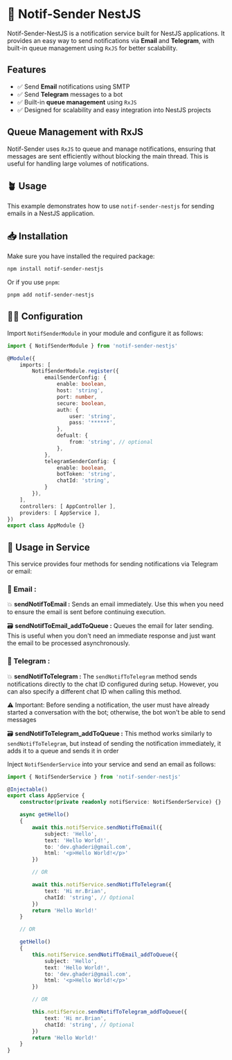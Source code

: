 # 🔔 Notif-Sender NestJS

Notif-Sender-NestJS is a notification service built for NestJS applications. It provides an easy way to send notifications via **Email** and **Telegram**, with built-in queue management using `RxJS` for better scalability.

## Features

- ✅ Send **Email** notifications using SMTP
- ✅ Send **Telegram** messages to a bot
- ✅ Built-in **queue management** using `RxJS`
- ✅ Designed for scalability and easy integration into NestJS projects

## Queue Management with RxJS

Notif-Sender uses `RxJS` to queue and manage notifications, ensuring that messages are sent efficiently without blocking the main thread. This is useful for handling large volumes of notifications.

## 🪴 Usage

This example demonstrates how to use `notif-sender-nestjs` for sending emails in a NestJS application.

## 📥 Installation

Make sure you have installed the required package:

```sh
npm install notif-sender-nestjs
```
Or if you use `pnpm`:
```sh
pnpm add notif-sender-nestjs
```

## 🧑‍💻 Configuration

Import `NotifSenderModule` in your module and configure it as follows:

```ts
import { NotifSenderModule } from 'notif-sender-nestjs'

@Module({
    imports: [
        NotifSenderModule.register({
            emailSenderConfig: {
                enable: boolean,
                host: 'string',
                port: number,
                secure: boolean,
                auth: {
                    user: 'string',
                    pass: '******',
                },
                defualt: {
                    from: 'string', // optional
                },
            },
            telegramSenderConfig: {
                enable: boolean,
                botToken: 'string',
                chatId: 'string',
            }
        }),
    ],
    controllers: [ AppController ],
    providers: [ AppService ],
})
export class AppModule {}
```

## 💎 Usage in Service

This service provides four methods for sending notifications via Telegram or email:

### 📧 Email :
💥 **sendNotifToEmail :**  Sends an email immediately. Use this when you need to ensure the email is sent before continuing execution.

🗃️ **sendNotifToEmail_addToQueue :**  Queues the email for later sending. This is useful when you don't need an immediate response and just want the email to be processed asynchronously.

### 📨 Telegram :
💥 **sendNotifToTelegram :** The `sendNotifToTelegram` method sends notifications directly to the chat ID configured during setup. However, you can also specify a different chat ID when calling this method.

⚠ Important: Before sending a notification, the user must have already started a conversation with the bot; otherwise, the bot won't be able to send messages

🗃️ **sendNotifToTelegram_addToQueue :** This method works similarly to `sendNotifToTelegram`, but instead of sending the notification immediately, it adds it to a queue and sends it in order


Inject `NotifSenderService` into your service and send an email as follows:

```ts
import { NotifSenderService } from 'notif-sender-nestjs'

@Injectable()
export class AppService {
    constructor(private readonly notifService: NotifSenderService) {}

    async getHello()
    {
        await this.notifService.sendNotifToEmail({
            subject: 'Hello',
            text: 'Hello World!',
            to: 'dev.ghaderi@gmail.com',
            html: '<p>Hello World!</p>'
        })

        // OR

        await this.notifService.sendNotifToTelegram({
            text: 'Hi mr.Brian',
            chatId: 'string', // Optional
        })
        return 'Hello World!'
    }

    // OR

    getHello()
    {
        this.notifService.sendNotifToEmail_addToQueue({
            subject: 'Hello',
            text: 'Hello World!',
            to: 'dev.ghaderi@gmail.com',
            html: '<p>Hello World!</p>'
        })

        // OR

        this.notifService.sendNotifToTelegram_addToQueue({
            text: 'Hi mr.Brian',
            chatId: 'string', // Optional
        })
        return 'Hello World!'
    } 
}
```
